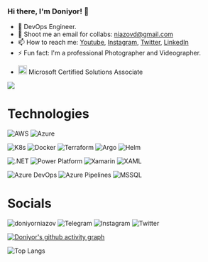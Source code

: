 ### Hi there, I'm Doniyor! 👋
- 🌱 DevOps Engineer.
- 👯 Shoot me an email for collabs: niazovd@gmail.com
- 📫 How to reach me: [Youtube](https://www.youtube.com/doniyorniazov/), [Instagram](https://www.instagram.com/doniyorniazov/), [Twitter](https://twitter.com/niazov24), [LinkedIn](https://www.linkedin.com/in/doniyor-niyozov-380a59135/)
- ⚡ Fun fact: I'm a professional Photographer and Videographer.
- <p><img src="https://images.credly.com/images/95c1c6c4-e3cc-4ccb-b7ba-553ec668459e/MCSA-Windows-10-2019.png" alt="mcsa" width="20" height="20"> Microsoft Certified Solutions Associate</p>

<img src="https://github-readme-stats.vercel.app/api?username=doniyorniazov&&show_icons=true&title_color=33ccff&icon_color=33ccff&text_color=33ccff&bg_color=151515">
</p>

# Technologies
![AWS](https://img.shields.io/badge/AWS-232F3E?style=for-the-badge&logo=amazonaws&logoColor=white) 
![Azure](https://img.shields.io/badge/Azure-0078D4?style=for-the-badge&logo=microsoft-azure&logoColor=white) 

![K8s](https://img.shields.io/badge/Kubernetes-326CE5?style=for-the-badge&logo=kubernetes&logoColor=white) 
![Docker](https://img.shields.io/badge/Docker-2496ED?style=for-the-badge&logo=docker&logoColor=white) 
![Terraform](https://img.shields.io/badge/Terraform-7B42BC?style=for-the-badge&logo=terraform&logoColor=white) 
![Argo](https://img.shields.io/badge/Argo-EF7B4D?style=for-the-badge&logo=argo&logoColor=white) 
![Helm](https://img.shields.io/badge/Helm-0F1689?style=for-the-badge&logo=helm&logoColor=white) 

![.NET](https://img.shields.io/badge/.NET-512BD4?style=for-the-badge&logo=dotnet&logoColor=white) 
![Power Platform](https://img.shields.io/badge/Power%20Platform-512BD4?style=for-the-badge&logo=powerautomate&logoColor=white)
![Xamarin](https://img.shields.io/badge/Xamarin-3498DB?style=for-the-badge&logo=xamarin&logoColor=white) 
![XAML](https://img.shields.io/badge/XAML-0C54C2?style=for-the-badge&logo=xaml&logoColor=white) 

![Azure DevOps](https://img.shields.io/badge/Azure%20DevOps-0078D7?style=for-the-badge&logo=azuredevops&logoColor=white) 
![Azure Pipelines](https://img.shields.io/badge/Azure%20Pipelines-0078D7?style=for-the-badge&logo=azurepipelines&logoColor=white) 
![MSSQL](https://img.shields.io/badge/Microsoft%20SQL%20Server-CC2927?style=for-the-badge&logo=microsoftsqlserver&logoColor=white)

# Socials
![doniyorniazov](https://img.shields.io/badge/doniyorniazov-FF0000?style=for-the-badge&logo=youtube&logoColor=white) 
![Telegram](https://img.shields.io/badge/doniyorniazov-26A5E4?style=for-the-badge&logo=telegram&logoColor=white) 
![Instagram](https://img.shields.io/badge/doniyorniazov-E4405F?style=for-the-badge&logo=instagram&logoColor=white) 
![Twitter](https://img.shields.io/badge/doniyorniazov-1DA1F2?style=for-the-badge&logo=twitter&logoColor=white) 

[![Doniyor's github activity graph](https://doniyorniazov.herokuapp.com/graph?username=doniyorniazov&theme=react-dark)](https://github.com/ashutosh00710/github-readme-activity-graph)

![Top Langs](https://github-readme-stats.vercel.app/api/top-langs/?username=doniyorniazov&hide_border=true&theme=radical&hide=javascript,html,css&langs_count=10&layout=compact)

